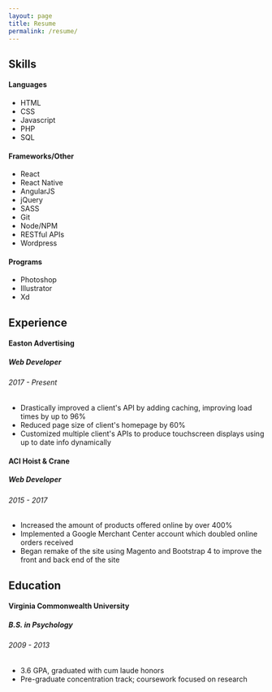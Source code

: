 ```yaml
---
layout: page
title: Resume
permalink: /resume/
---
```


<h2 class="color-purple-alpha">Skills</h2>
<h4>Languages</h4>
<ul>
  <li>HTML</li>
  <li>CSS</li>
  <li>Javascript</li>
  <li>PHP</li>
  <li>SQL</li>
</ul>

<h4>Frameworks/Other</h4>
<ul>
  <li>React</li>
  <li>React Native</li>
  <li>AngularJS</li>
  <li>jQuery</li>
  <li>SASS</li>
  <li>Git</li>
  <li>Node/NPM</li>
  <li>RESTful APIs</li>
  <li>Wordpress</li>
</ul>

<h4>Programs</h4>
<ul>
  <li>Photoshop</li>
  <li>Illustrator</li>
  <li>Xd</li>
</ul>

<h2 class="color-purple-alpha">Experience</h2>
<h4>Easton Advertising</h4>
<h5>Web Developer</h5>
<h6>2017 - Present</h6>

<ul>
  <li>Drastically improved a client's API by adding caching, improving load times by up to 96%</li>
  <li>Reduced page size of client's homepage by 60%</li>
  <li>Customized multiple client's APIs to produce touchscreen displays using up to date info dynamically</li>
</ul>

<h4>ACI Hoist &amp; Crane</h4>
<h5>Web Developer</h5>
<h6>2015 - 2017</h6>

<ul>
  <li>Increased the amount of products offered online by over 400%</li>
  <li>Implemented a Google Merchant Center account which doubled online orders received</li>
  <li>Began remake of the site using Magento and Bootstrap 4 to improve the front and back end of the site</li>
</ul>

<h2 class="color-purple-alpha">Education</h2>
<h4>Virginia Commonwealth University</h4>
<h5>B.S. in Psychology</h5>
<h6>2009 - 2013</h6>

<ul>
  <li>3.6 GPA, graduated with cum laude honors</li>
  <li>Pre-graduate concentration track; coursework focused on research</li>
</ul>
